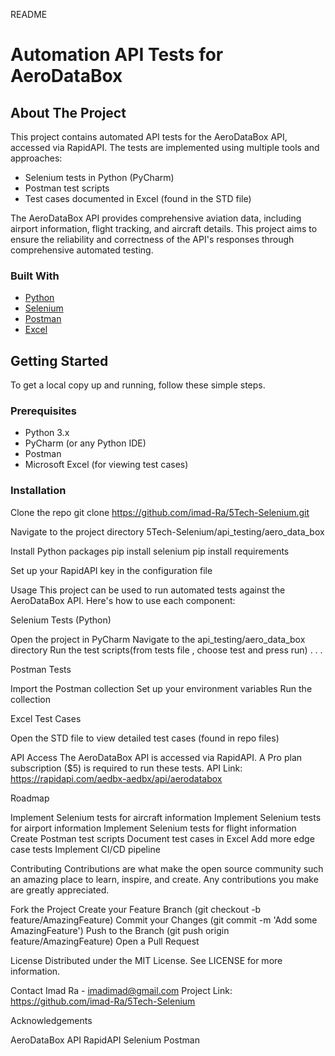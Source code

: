 README
# Automation API Tests for AeroDataBox

## About The Project

This project contains automated API tests for the AeroDataBox API, accessed via RapidAPI. The tests are implemented using multiple tools and approaches:

* Selenium tests in Python (PyCharm)
* Postman test scripts
* Test cases documented in Excel (found in the STD file)

The AeroDataBox API provides comprehensive aviation data, including airport information, flight tracking, and aircraft details. This project aims to ensure the reliability and correctness of the API's responses through comprehensive automated testing.

### Built With

* [Python](https://www.python.org/)
* [Selenium](https://www.selenium.dev/)
* [Postman](https://www.postman.com/)
* [Excel](https://www.microsoft.com/en-us/microsoft-365/excel)

## Getting Started

To get a local copy up and running, follow these simple steps.

### Prerequisites

* Python 3.x
* PyCharm (or any Python IDE)
* Postman
* Microsoft Excel (for viewing test cases)

### Installation

Clone the repo
   git clone https://github.com/imad-Ra/5Tech-Selenium.git

Navigate to the project directory
 5Tech-Selenium/api_testing/aero_data_box

Install Python packages
pip install selenium
pip install requirements

Set up your RapidAPI key in the configuration file

Usage
This project can be used to run automated tests against the AeroDataBox API. Here's how to use each component:

Selenium Tests (Python)

Open the project in PyCharm
Navigate to the api_testing/aero_data_box directory
Run the test scripts(from tests file , choose test and press run)
.
.
.

Postman Tests

Import the Postman collection
Set up your environment variables
Run the collection


Excel Test Cases

Open the STD file to view detailed test cases (found in repo files)



API Access
The AeroDataBox API is accessed via RapidAPI. A Pro plan subscription ($5) is required to run these tests.
API Link: https://rapidapi.com/aedbx-aedbx/api/aerodatabox

Roadmap

 Implement Selenium tests for aircraft information
 Implement Selenium tests for airport information
 Implement Selenium tests for flight information
 Create Postman test scripts
 Document test cases in Excel
 Add more edge case tests
 Implement CI/CD pipeline

Contributing
Contributions are what make the open source community such an amazing place to learn, inspire, and create. Any contributions you make are greatly appreciated.

Fork the Project
Create your Feature Branch (git checkout -b feature/AmazingFeature)
Commit your Changes (git commit -m 'Add some AmazingFeature')
Push to the Branch (git push origin feature/AmazingFeature)
Open a Pull Request

License
Distributed under the MIT License. See LICENSE for more information.


Contact
Imad Ra - imadimad@gmail.com
Project Link: https://github.com/imad-Ra/5Tech-Selenium


Acknowledgements

AeroDataBox API
RapidAPI
Selenium
Postman
